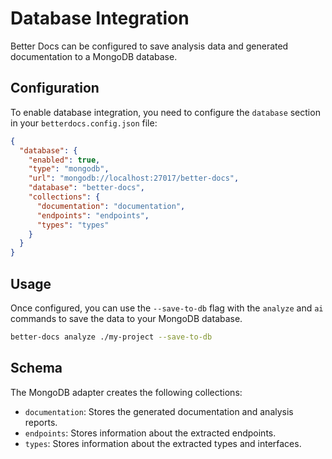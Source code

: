 # Database Integration

Better Docs can be configured to save analysis data and generated documentation to a MongoDB database.

## Configuration

To enable database integration, you need to configure the `database` section in your `betterdocs.config.json` file:

```json
{
  "database": {
    "enabled": true,
    "type": "mongodb",
    "url": "mongodb://localhost:27017/better-docs",
    "database": "better-docs",
    "collections": {
      "documentation": "documentation",
      "endpoints": "endpoints",
      "types": "types"
    }
  }
}
```

## Usage

Once configured, you can use the `--save-to-db` flag with the `analyze` and `ai` commands to save the data to your MongoDB database.

```bash
better-docs analyze ./my-project --save-to-db
```

## Schema

The MongoDB adapter creates the following collections:

-   `documentation`: Stores the generated documentation and analysis reports.
-   `endpoints`: Stores information about the extracted endpoints.
-   `types`: Stores information about the extracted types and interfaces.
